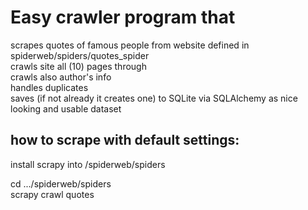 # Easy crawler program that
 scrapes quotes of famous people from website defined in spiderweb/spiders/quotes_spider <br>
 crawls site all (10) pages through <br>
 crawls also author's info <br>
 handles duplicates <br>
 saves (if not already it creates one) to SQLite via SQLAlchemy as nice looking and usable dataset<br>

## how to scrape with default settings:

 install scrapy into /spiderweb/spiders <br>
 
 cd .../spiderweb/spiders <br>
 scrapy crawl quotes
